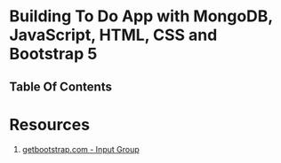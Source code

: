 # Building To Do App with MongoDB, JavaScript, HTML, CSS and Bootstrap 5

## Table Of Contents

# Resources

1. [getbootstrap.com - Input Group](https://getbootstrap.com/docs/5.0/forms/input-group/)
